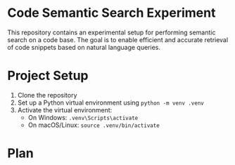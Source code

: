 # Code Semantic Search Experiment
This repository contains an experimental setup for performing semantic search on a code base. The goal is to enable efficient and accurate retrieval of code snippets based on natural language queries.

# Project Setup
1. Clone the repository
2. Set up a Python virtual environment using `python -m venv .venv`
3. Activate the virtual environment:
   - On Windows: `.venv\Scripts\activate`
   - On macOS/Linux: `source .venv/bin/activate`

# Plan